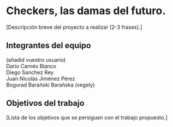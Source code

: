 # Checkers, las damas del futuro.

[Descripción breve del proyecto a realizar (2-3 frases).]

## Integrantes del equipo
(añadid vuestro usuario) <br/>
Dario Carnés Blanco <br/>
Diego Sanchez Rey  <br/>
Juan Nicolás Jiménez Pérez <br/>
Bogurad Barañski Barañska (vegely)  <br/>

## Objetivos del trabajo

[Lista de los objetivos que se persiguen con el trabajo propuesto.]
